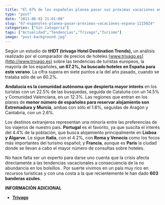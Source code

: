 ```yaml
---
title: "El 67% de los españoles planea pasar sus próximas vacaciones en España"
type: "post"
date: "2011-06-02 21:01:00"
slug: "67-espanoles-planea-pasar-proximas-vacaciones-espana-1215024"
categories: ["Sin Categoría"]
tags: ["Actualidad","Tendencias","Trivago","Turismo"]
image: "post-background.jpg"
---
```


Según un estudio de **tHDT (trivago Hotel Destination Trends),** un análisis realizado por el comparador de precios de hoteles [www.trivago.es](http://www.trivago.es) sobre las tendencias de turistas europeos, la mayoría de los españoles, **un 67.2%, ha buscado hoteles en España para este verano**. La cifra supera en siete puntos a la del año pasado, cuando se trataba sólo de un 60.2%.

**Andalucía es la comunidad autónoma que despierta mayor interés** en los turistas con un 22.5% de las busquedas, seguida de Cataluña con un 14.5% y Comunidad Valenciana, en un 12.3%. Las regiones que entran en los planes de **menor número de españoles para reservar alojamiento son Extremadura y Murcia**, ambas con sólo el 1.8%, seguidas de Aragón y Cantabria, con un 2.6%.

Los destinos extranjeros representan una minoría entre las preferencias de los viajeros de nuestro país. **Portugal** es el favorito, ya que suscita el interés del 4.4% de la población, que busca alojamiento principalmente en **Lisboa y Algarve**. Le sigue **Italia**, con el 4.2%, con **Roma y Venecia** como los focos más importantes del turismo español; y **Francia**, aunque es **París** la ciudad donde se llevan a cabo el mayor número de consultas sobre hoteles.

No hace falta ser un experto para darse uno cuenta que la crisis afecta directamente a las tendencias vacacionales a consecuencia de la no abundancia en los bolsillos . Por suerte vivimos en un país muy rico en recursos turísticas y con una costa a la que recientemente le han dado **603 banderas azules**.

**INFORMACIÓN ADICIONAL**

- **[ Trivago](http://www.trivago.es)**